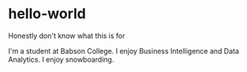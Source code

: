 # hello-world
Honestly don't know what this is for


I'm a student at Babson College. I enjoy Business Intelligence and Data Analytics. I enjoy snowboarding.
